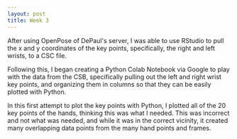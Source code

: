```yaml
---
layout: post
title: Week 3
---
```


After using OpenPose of DePaul's server, I was able to use RStudio to pull the x and y coordinates of the key points, specifically, the right and left wrists, to a CSC file. 

Following this, I began creating a Python Colab Notebook via Google to play with the data from the CSB, specifically pulling out the left and right wrist key points, and organizing them in columns so that they can be easily plotted with Python. 

In this first attempt to plot the key points with Python, I plotted all of the 20 key points of the hands, thinking this was what I needed. This was incorrect and not what was needed, and while it was in the correct vicinity, it created many overlapping data points from the many hand points and frames. 

